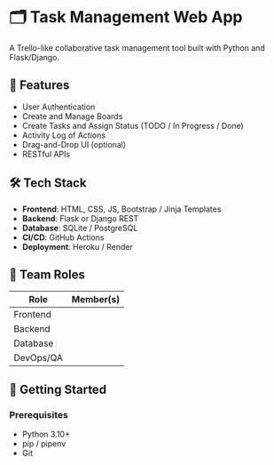 # 🗂️ Task Management Web App

A Trello-like collaborative task management tool built with Python and Flask/Django.

## 🌟 Features

- User Authentication
- Create and Manage Boards
- Create Tasks and Assign Status (TODO / In Progress / Done)
- Activity Log of Actions
- Drag-and-Drop UI (optional)
- RESTful APIs

## 🛠 Tech Stack

- **Frontend**: HTML, CSS, JS, Bootstrap / Jinja Templates
- **Backend**: Flask or Django REST
- **Database**: SQLite / PostgreSQL
- **CI/CD**: GitHub Actions
- **Deployment**: Heroku / Render

## 👥 Team Roles

| Role       | Member(s)              |
|------------|------------------------|
| Frontend   |      |
| Backend    |      |
| Database   |            |
| DevOps/QA  |              |

## 🚀 Getting Started

### Prerequisites

- Python 3.10+
- pip / pipenv
- Git

 

 
